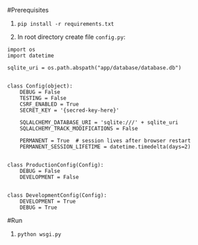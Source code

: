 #Prerequisites
1. `pip install -r requirements.txt`

2. In root directory create file `config.py`:
```
import os
import datetime

sqlite_uri = os.path.abspath("app/database/database.db")


class Config(object):
    DEBUG = False
    TESTING = False
    CSRF_ENABLED = True
    SECRET_KEY = '{secred-key-here}'

    SQLALCHEMY_DATABASE_URI = 'sqlite:///' + sqlite_uri
    SQLALCHEMY_TRACK_MODIFICATIONS = False

    PERMANENT = True  # session lives after browser restart
    PERMANENT_SESSION_LIFETIME = datetime.timedelta(days=2)


class ProductionConfig(Config):
    DEBUG = False
    DEVELOPMENT = False


class DevelopmentConfig(Config):
    DEVELOPMENT = True
    DEBUG = True
```

#Run
1. `python wsgi.py`